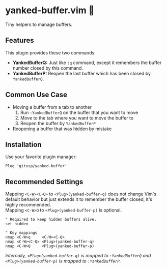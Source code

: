 yanked-buffer.vim :paperclip:
=============================

Tiny helpers to manage buffers.

Features
--------

This plugin provides these two commands:

- **YankedBufferQ:** Just like `:q` command, except it remembers the buffer number closed by this command.
- **YankedBufferP:** Reopen the last buffer which has been closed by `YankedBufferQ`.

Common Use Case
---------------

- Moving a buffer from a tab to another
  1. Run `:YankedBufferQ` on the buffer that you want to move
  2. Move to the tab where you want to move the buffer to
  3. Reopen the buffer by `YankedBufferP`
- Reopening a buffer that was hidden by mistake

Installation
------------

Use your favorite plugin manager:

```vim
Plug 'gitusp/yanked-buffer'
```

Recommended Settings
--------------------

Mapping `<C-W><C-Q>` to `<Plug>(yanked-buffer-q)` does not change Vim's default behavior but just extends it to remember the buffer closed, it's highly recommended.  
Mapping `<C-W>Q` to `<Plug>(yanked-buffer-p)` is optional.

```vim
" Required to keep hidden buffers alive.
set hidden

" Key mappings
nmap <C-W>q     <C-W><C-Q>
nmap <C-W><C-Q> <Plug>(yanked-buffer-q)
nmap <C-W>Q     <Plug>(yanked-buffer-p)
```

_Internally, `<Plug>(yanked-buffer-q)` is mapped to `:YankedBufferQ` and `<Plug>(yanked-buffer-p)` is mapped to `:YankedBufferP`._
